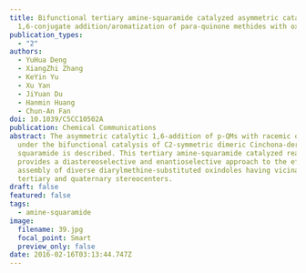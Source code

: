 ```yaml
---
title: Bifunctional tertiary amine-squaramide catalyzed asymmetric catalytic
  1,6-conjugate addition/aromatization of para-quinone methides with oxindoles
publication_types:
  - "2"
authors:
  - YuHua Deng
  - XiangZhi Zhang
  - KeYin Yu
  - Xu Yan
  - JiYuan Du
  - Hanmin Huang
  - Chun-An Fan
doi: 10.1039/C5CC10502A
publication: Chemical Communications
abstract: The asymmetric catalytic 1,6-addition of p-QMs with racemic oxindoles
  under the bifunctional catalysis of C2-symmetric dimeric Cinchona-derived
  squaramide is described. This tertiary amine-squaramide catalyzed reaction
  provides a diastereoselective and enantioselective approach to the effective
  assembly of diverse diarylmethine-substituted oxindoles having vicinal
  tertiary and quaternary stereocenters.
draft: false
featured: false
tags:
  - amine-squaramide
image:
  filename: 39.jpg
  focal_point: Smart
  preview_only: false
date: 2016-02-16T03:13:44.747Z
---
```

